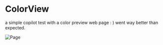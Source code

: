 # ColorView
a simple copilot test with a color preview web page : ) went way better than expected.

![Page](https://cdn.discordapp.com/attachments/900002221188583474/916722018936827914/unknown.png)
